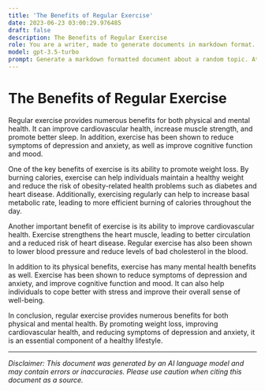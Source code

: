 ```yaml
---
title: 'The Benefits of Regular Exercise'
date: 2023-06-23 03:00:29.976485
draft: false
description: The Benefits of Regular Exercise
role: You are a writer, made to generate documents in markdown format. It is very important that all of the documents you generate are in valid markdown format.
model: gpt-3.5-turbo
prompt: Generate a markdown formatted document about a random topic. At the bottom, include a disclaimer explaining that the document was generated by you. The first line of the document should be the title. Make sure that the entire document is in proper markdown format, using a mix of various tags to make the document visually appealing.
---
```


# The Benefits of Regular Exercise

Regular exercise provides numerous benefits for both physical and mental health. It can improve cardiovascular health, increase muscle strength, and promote better sleep. In addition, exercise has been shown to reduce symptoms of depression and anxiety, as well as improve cognitive function and mood.

One of the key benefits of exercise is its ability to promote weight loss. By burning calories, exercise can help individuals maintain a healthy weight and reduce the risk of obesity-related health problems such as diabetes and heart disease. Additionally, exercising regularly can help to increase basal metabolic rate, leading to more efficient burning of calories throughout the day.

Another important benefit of exercise is its ability to improve cardiovascular health. Exercise strengthens the heart muscle, leading to better circulation and a reduced risk of heart disease. Regular exercise has also been shown to lower blood pressure and reduce levels of bad cholesterol in the blood.

In addition to its physical benefits, exercise has many mental health benefits as well. Exercise has been shown to reduce symptoms of depression and anxiety, and improve cognitive function and mood. It can also help individuals to cope better with stress and improve their overall sense of well-being.

In conclusion, regular exercise provides numerous benefits for both physical and mental health. By promoting weight loss, improving cardiovascular health, and reducing symptoms of depression and anxiety, it is an essential component of a healthy lifestyle.

---

*Disclaimer: This document was generated by an AI language model and may contain errors or inaccuracies. Please use caution when citing this document as a source.*
